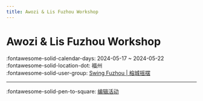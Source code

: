 ```yaml
---
title: Awozi & Lis Fuzhou Workshop
---
```


# Awozi & Lis Fuzhou Workshop 

:fontawesome-solid-calendar-days: 2024-05-17 ~ 2024-05-22  
:fontawesome-solid-location-dot: 福州  
:fontawesome-solid-user-group: [Swing Fuzhou | 榕城摇摆](https://swing.kids/zh_CN/swing-fu-zhou)  


---

:fontawesome-solid-pen-to-square: [编辑活动](https://github.com/swingdance/events/issues/new?assignees=&labels=update+event&projects=&template=03-update_entity.yml&title=Update%20Event%3A%202024%2Fzh_CN%20%E2%80%A2%20Awozi%20%26%20Lis%20Fuzhou%20Workshop&region=zh_CN&year=2024&id=awozi-n-lis-fuzhou-workshop-2024&name=Awozi%20%26%20Lis%20Fuzhou%20Workshop&org_id=swing-fu-zhou)
